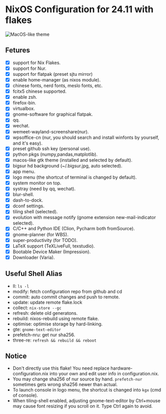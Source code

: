 # NixOS Configuration for 24.11 with flakes
![MacOS-like theme](https://github.com/user-attachments/assets/598087fc-5cec-409d-87d0-547d46db7407)
## Fetures
- [x] support for Nix Flakes.
- [x] support for Nur.
- [x] support for flatpak (preset sjtu mirror)
- [x] enable home-manager (as nixos module).
- [x] chinese fonts, nerd fonts, meslo fonts, etc.
- [x] fcitx5 chinese supported.
- [x] enable zsh.
- [x] firefox-bin.
- [x] virtualbox.
- [x] gnome-software for graphical flatpak.
- [x] qq.
- [x] wechat.
- [x] wemeet-wayland-screenshare(nur).
- [x] wpsoffice-cn (nur, you should search and install winfonts by yourself, and it's easy).
- [x] preset github ssh key (personal use).
- [x] python pkgs (numpy,pandas,matplotlib).
- [x] macos-like gtk theme (installed and selected by default).
- [x] bigsur hd background (~/.bigsur.jpg, auto selected).
- [x] app menu.
- [x] logo menu (the shortcut of terminal is changed by default).
- [x] system monitor on top.
- [x] systray (need by qq, wechat).
- [x] blur-shell.
- [x] dash-to-dock.
- [x] dconf settings.
- [x] tiling shell (selected).
- [x] evolution with message notify (gnome extension new-mail-indicator selected).
- [x] C/C++ and Python IDE (Clion, Pycharm both fromSource). 
- [x] gnome-planner (for WBS).
- [x] super-productivity (for TODO).
- [x] LaTeX support (TeXLiveFull, texstudio).
- [x] Bootable Device Maker (Impression).
- [x] Downloader (Varia).
## Useful Shell Alias
- ll: `ls -l`
- modify: fetch configuration repo from github and cd
- commit: auto commit changes and push to remote.
- update: update remote flake.lock
- collect: `nix-store --gc`
- refresh: delete old generatons.
- rebuild: nixos-rebuild using remote flake.
- optimise: optimise storage by hard-linking.
- gte: `gnome-text-editor`
- prefetch-nru: get nur sha256.
- three-re: `refresh && rebuild && reboot`
## Notice
- Don't directly use this flake! You need replace hardware-configuration.nix into your own and edit user info in configuration.nix.
- You may change sha256 of nur source by hand. `prefetch-nur` sometimes gets wrong sha256 newer than actual.
- To launch console in logo menu, the shortcut is changed into `kgx` (cmd of console).
- When tiling-shell enabled, adjusting gnome-text-editor by Ctrl+mouse may cause font resizing if you scroll on it. Type Ctrl again to avoid.
